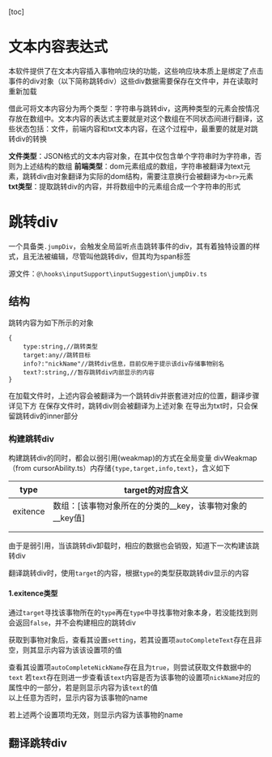 [toc]

# 文本内容表达式

本软件提供了在文本内容插入事物响应块的功能，这些响应块本质上是绑定了点击事件的div对象（以下简称跳转div）这些div数据需要保存在文件中，并在读取时重新加载

借此可将文本内容分为两个类型：字符串与跳转div，这两种类型的元素会按情况存放在数组中。文本内容的表达式主要就是对这个数组在不同状态间进行翻译，这些状态包括：文件，前端内容和txt文本内容，在这个过程中，最重要的就是对跳转div的转换

**文件类型**：JSON格式的文本内容对象，在其中仅包含单个字符串时为字符串，否则为上述结构的数组 
**前端类型**：dom元素组成的数组，字符串被翻译为text元素，跳转div由对象翻译为实际的dom结构，需要注意换行会被翻译为`<br>`元素
**txt类型**：提取跳转div的内容，并将数组中的元素组合成一个字符串的形式

# 跳转div

一个具备类`.jumpDiv`，会触发全局监听点击跳转事件的div，其有着独特设置的样式，且无法被编辑，尽管叫他跳转div，但其均为span标签

源文件：`@\hooks\inputSupport\inputSuggestion\jumpDiv.ts`

## 结构

跳转内容为如下所示的对象

```
{
	type:string,//跳转类型
	target:any//跳转目标
	info?:"nickName"//跳转div信息，目前仅用于提示该div存储事物别名
	text?:string,//暂存跳转div内部显示的内容
}
```

在加载文件时，上述内容会被翻译为一个跳转div并嵌套进对应的位置，翻译步骤详见下方
在保存文件时，跳转div则会被翻译为上述对象
在导出为txt时，只会保留跳转div的inner部分

### 构建跳转div

构建跳转div的同时，都会以弱引用(weakmap)的方式在全局变量 divWeakmap（from cursorAbility.ts）内存储`{type,target,info,text}`，含义如下

| type     | target的对应含义                                             |
| -------- | ------------------------------------------------------------ |
| exitence | 数组：[该事物对象所在的分类的\_\_key，该事物对象的\_\_key值] |
|          |                                                              |
|          |                                                              |



由于是弱引用，当该跳转div卸载时，相应的数据也会销毁，知道下一次构建该跳转div

翻译跳转div时，使用`target`的内容，根据`type`的类型获取跳转div显示的内容

#### 1.exitence类型

通过`target`寻找该事物所在的`type`再在`type`中寻找事物对象本身，若没能找到则会返回`false`，并不会构建相应的跳转div

获取到事物对象后，查看其设置`setting`，若其设置项`autoCompleteText`存在且非空，则其显示内容为该该设置项的值

查看其设置项`autoCompleteNickName`存在且为`true`，则尝试获取文件数据中的`text`
若`text`存在则进一步查看该`text`内容是否为该事物的设置项`nickName`对应的属性中的一部分，若是则显示内容为该`text`的值  
以上任意为否时，显示内容为该事物的name

若上述两个设置项均无效，则显示内容为该事物的name

## 翻译跳转div
